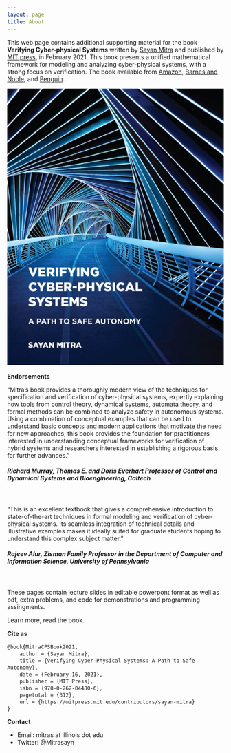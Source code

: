 ```yaml
---
layout: page
title: About
---
```

This web page contains additional supporting material for the book 
**Verifying Cyber-physical Systems** written by 
[Sayan Mitra][sayan-homepage] and published by [MIT press][mit-press-homepage], in February 2021. This book  presents a unified mathematical framework for modeling and analyzing cyber-physical systems, with a strong focus on verification.
The book available from [Amazon][amazon-bookpage], [Barnes and Noble][bn-page], and [Penguin][pr-page].

![CPSBook](images/CPSbookcover.jpg)


**Endorsements**

“Mitra’s book provides a thoroughly modern view of the techniques for specification and verification of cyber-physical systems, expertly explaining how tools from control theory, dynamical systems, automata theory, and formal methods can be combined to analyze safety in autonomous systems. Using a combination of conceptual examples that can be used to understand basic concepts and modern applications that motivate the need for new approaches, this book provides the foundation for practitioners interested in understanding conceptual frameworks for verification of hybrid systems and researchers interested in establishing a rigorous basis for further advances.”

<h5>Richard Murray, Thomas E. and Doris Everhart Professor of Control and Dynamical Systems and Bioengineering, Caltech</h5>

<br>

“This is an excellent textbook that gives a comprehensive introduction to state-of-the-art techniques in formal modeling and verification of cyber-physical systems. Its seamless integration of technical details and illustrative examples makes it ideally suited for graduate students hoping to understand this complex subject matter.”

<h5>Rajeev Alur, Zisman Family Professor in the Department of Computer and Information Science, University of Pennsylvania</h5>

<br>

These pages contain lecture slides in editable powerpont format as well as pdf, extra problems, and code for demonstrations and programming assingments.

Learn more, read the book.

**Cite as**
```
@book{MitraCPSBook2021,
	author = {Sayan Mitra},
	title = {Verifying Cyber-Physical Systems: A Path to Safe Autonomy},
	date = {February 16, 2021},
	publisher = {MIT Press},
	isbn = {978-0-262-04480-6},
	pagetotal = {312},
	url = {https://mitpress.mit.edu/contributors/sayan-mitra}
}
```

**Contact**
- Email: mitras at illinois dot edu
- Twitter: @Mitrasayn

[sayan-homepage]:http://mitras.ece.illinois.edu/
[mit-press-homepage]:https://mitpress.mit.edu/books/verifying-cyber-physical-systems
[amazon-bookpage]:https://tinyurl.com/cpsbookmitra
[bn-page]:https://www.barnesandnoble.com/w/verifying-cyber-physical-systems-sayan-mitra/1137077478?ean=9780262044806
[pr-page]:https://www.penguinrandomhouse.com/books/669466/verifying-cyber-physical-systems-by-sayan-mitra/9780262044806/


